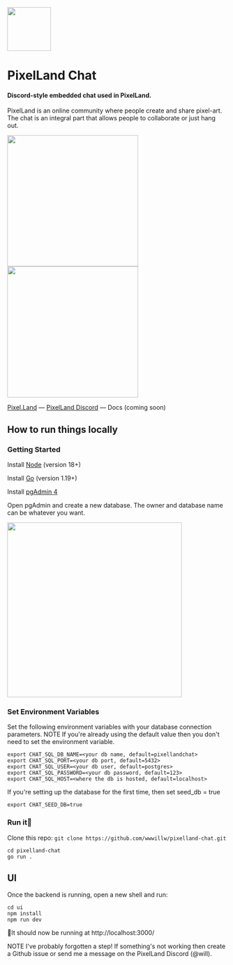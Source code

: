 <img src="https://storage.googleapis.com/pixelland-public/pixelland-chat-readme/logo.png" width="100" />

# PixelLand Chat

#### Discord-style embedded chat used in PixelLand.

PixelLand is an online community where people create and share pixel-art. The chat is an integral part that allows people to collaborate or just hang out.

<p float="left" >
<img src="https://storage.googleapis.com/pixelland-public/pixelland-chat-readme/chat_view.png" width="300" />
<img src="https://storage.googleapis.com/pixelland-public/pixelland-chat-readme/chat_general_view.png" width="300" />
</p>

[Pixel.Land](https://pixel.land) &mdash;
[PixelLand Discord](https://discord.gg/qgJPrdDXYg) &mdash;
Docs (coming soon)

## How to run things locally

### Getting Started

Install [Node](https://nodejs.org/en/download) (version 18+)

Install [Go](https://go.dev/doc/install) (version 1.19+)

Install [pgAdmin 4](https://www.pgadmin.org/download/)

Open pgAdmin and create a new database. The owner and database name can be whatever you want.

<img src="https://storage.googleapis.com/pixelland-public/pixelland-chat-readme/create_db.png" width="400" />

### Set Environment Variables

Set the following environment variables with your database connection parameters. NOTE If you're already using the default value then you don't need to set the environment variable.

    export CHAT_SQL_DB_NAME=<your db name, default=pixellandchat>
    export CHAT_SQL_PORT=<your db port, default=5432>
    export CHAT_SQL_USER=<your db user, default=postgres>
    export CHAT_SQL_PASSWORD=<your db password, default=123>
    export CHAT_SQL_HOST=<where the db is hosted, default=localhost>

If you're setting up the database for the first time, then set seed_db = true

    export CHAT_SEED_DB=true

### Run it🤞

Clone this repo: `git clone https://github.com/wwwillw/pixelland-chat.git`

    cd pixelland-chat
    go run .

## UI

Once the backend is running, open a new shell and run:

    cd ui
    npm install
    npm run dev

🏃It should now be running at http://localhost:3000/

NOTE I've probably forgotten a step! If something's not working then create a Github issue or send me a message on the PixelLand Discord (@will).
